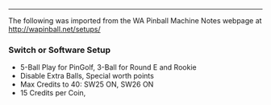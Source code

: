 ***
The following was imported from the WA Pinball Machine Notes webpage at http://wapinball.net/setups/
### Switch or Software Setup
-   5-Ball Play for PinGolf, 3-Ball for Round E and Rookie
-   Disable Extra Balls, Special worth points
-   Max Credits to 40: SW25 ON, SW26 ON
-   15 Credits per Coin,